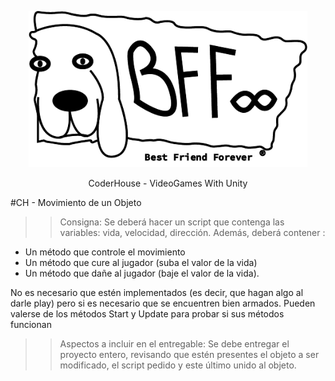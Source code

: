 
<p align="center">
  <p align="center">    
    <img src="https://github.com/JesusRamirezGamarra/signature/blob/main/public/img/Logo_Negro.png" alt="BFFs" height="250">    
  </p>
  <p align="center">
       CoderHouse - VideoGames With Unity
  </p>
</p>

#CH - Movimiento de un Objeto

>> Consigna: Se deberá hacer un script que contenga las variables: vida, velocidad, dirección. 
Además, deberá contener : 
* Un método que controle el movimiento
* Un método que cure al jugador (suba el valor de la vida) 
* Un método que dañe al jugador (baje el valor de la vida). 

No es necesario que estén implementados (es decir, que hagan algo al darle play) pero si es necesario que se encuentren bien armados. 
Pueden valerse de los métodos Start y Update para probar si sus métodos funcionan

>>Aspectos a incluir en el entregable:
Se debe entregar el proyecto entero, revisando que estén presentes el objeto a ser modificado, el script pedido y este último unido al objeto.
